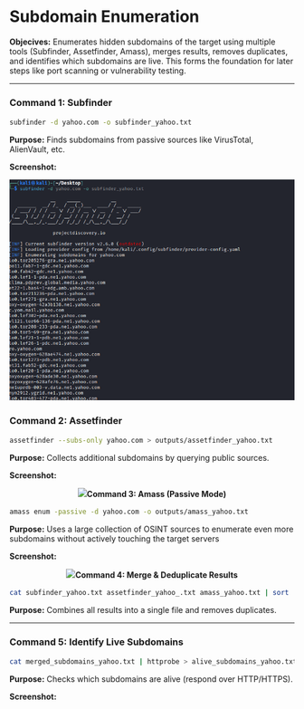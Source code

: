 
# Subdomain Enumeration

**Objecives:**
Enumerates hidden subdomains of the target using multiple tools (Subfinder, Assetfinder, Amass), merges results, removes duplicates, and identifies which subdomains are live. This forms the foundation for later steps like port scanning or vulnerability testing.

---

### **Command 1: Subfinder**

```bash
subfinder -d yahoo.com -o subfinder_yahoo.txt
```

**Purpose:**
Finds subdomains from passive sources like VirusTotal, AlienVault, etc.


**Screenshot:**
<p align="center">
  <img src="https://github.com/DOLLY1552005/SKill_Horizon_Internship/blob/main/passive%20-footprinting%20-and-reconnaiisance/screenshots/subfinder(2).png"

---

### **Command 2: Assetfinder**

```bash
assetfinder --subs-only yahoo.com > outputs/assetfinder_yahoo.txt
```

**Purpose:**
Collects additional subdomains by querying public sources.



**Screenshot:**
<p align="center">
  <img src=

### **Command 3: Amass (Passive Mode)**

```bash
amass enum -passive -d yahoo.com -o outputs/amass_yahoo.txt
```

**Purpose:**
Uses a large collection of OSINT sources to enumerate even more subdomains without actively touching the target servers



**Screenshot:**
<p align="center">
  <img src="

---

### **Command 4: Merge & Deduplicate Results**

```bash
cat subfinder_yahoo.txt assetfinder_yahoo_.txt amass_yahoo.txt | sort | uniq > outputs/merged_subdomains_yahoo.txt
```

**Purpose:**
Combines all results into a single file and removes duplicates.


---

### **Command 5: Identify Live Subdomains**

```bash
cat merged_subdomains_yahoo.txt | httprobe > alive_subdomains_yahoo.txt
```

**Purpose:**
Checks which subdomains are alive (respond over HTTP/HTTPS).


**Screenshot:**

<p align="center">
  <img src="

**Notes:**

* Combined multiple tools → better coverage.
* Removed duplicates → clean final list.
* Alive subdomains → ready for next steps (port scan, fuzzing).

---

